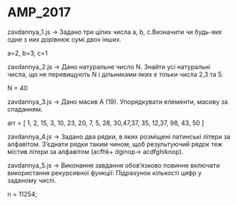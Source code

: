 # AMP_2017

zavdannya_1.js -> Задано три цілих числа a, b, c.Визначити чи будь-яке одне з них дорівнює сумі двох інших.

a=2, b=3, c=1

zavdannya_2.js -> Дано натуральне число N. Знайти усі натуральні числа, що не перевищують N і дільниками яких є тільки числа 2,3 та 5.

N = 40

zavdannya_3.js -> Дано масив А (19). Упорядкувати елементи, масиву за спаданням.

arr = [ 1, 2, 15, 3, 10, 23, 20, 7, 5, 28, 30,47,37, 35, 12,37, 98, 43, 50 ]

zavdannya_4.js -> Задано два рядки, в яких розміщені латинські літери за алфавітом. З’єднати рядки таким чином,  щоб результуючий рядок теж містив літери за алфавітом (acfhk+ dginop-> acdfghiknop).

zavdannya_5.js -> Виконання завдання обов’язково повинне включати використання рекурсивної функції: Підрахунок кількості цифр у заданому числі.

n = 11254;
